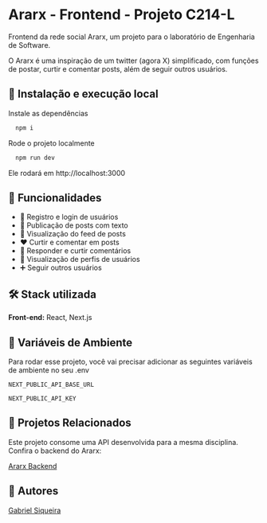 # Ararx - Frontend - Projeto C214-L

Frontend da rede social Ararx, um projeto para o laboratório de Engenharia de Software.

O Ararx é uma inspiração de um twitter (agora X) simplificado, com funções de postar, curtir e comentar posts, além de seguir outros usuários.


## 🚀 Instalação e execução local

Instale as dependências

```bash
  npm i
```

Rode o projeto localmente

```bash
  npm run dev
```

Ele rodará em http://localhost:3000
## 🌟 Funcionalidades

- 🔐 Registro e login de usuários
- 📝 Publicação de posts com texto
- 📰 Visualização do feed de posts
- ❤️ Curtir e comentar em posts
- 💬 Responder e curtir comentários
- 👤 Visualização de perfis de usuários
- ➕ Seguir outros usuários
## 🛠️ Stack utilizada

**Front-end:** React, Next.js



## 🔧 Variáveis de Ambiente

Para rodar esse projeto, você vai precisar adicionar as seguintes variáveis de ambiente no seu .env

`NEXT_PUBLIC_API_BASE_URL`

`NEXT_PUBLIC_API_KEY`



## 🔗 Projetos Relacionados

Este projeto consome uma API desenvolvida para a mesma disciplina. Confira o backend do Ararx:

[Ararx Backend](https://github.com/markinh00/C214-Ararx-backend)


## 👥 Autores

[Gabriel Siqueira](https://github.com/gabrielss2406)

